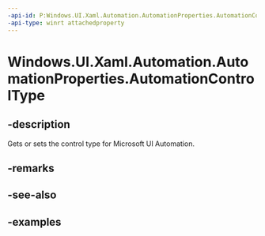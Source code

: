 ```yaml
---
-api-id: P:Windows.UI.Xaml.Automation.AutomationProperties.AutomationControlType
-api-type: winrt attachedproperty
---
```


# Windows.UI.Xaml.Automation.AutomationProperties.AutomationControlType

<!--
see GetAutomationControlType, and SetAutomationControlType
-->

## -description

Gets or sets the control type for Microsoft UI Automation.

## -remarks

## -see-also

## -examples

